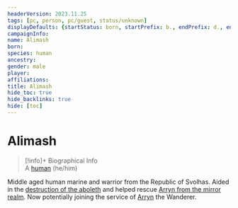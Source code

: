 ```yaml
---
headerVersion: 2023.11.25
tags: [pc, person, pc/guest, status/unknown]
displayDefaults: {startStatus: born, startPrefix: b., endPrefix: d., endStatus: died}
campaignInfo:
name: Alimash
born:
species: human
ancestry:
gender: male
player:
affiliations:
title: Alimash
hide_toc: true
hide_backlinks: true
hide: [toc]
---
```

# Alimash
>[!info]+ Biographical Info  
> A [human](<../../../../species/humans/humans.md>) (he/him)

Middle aged human marine and warrior from the Republic of Svolhas. Aided in the [destruction of the aboleth](<../../../../campaigns/dunmari-frontier/session-notes/session-57-58-dufr.md#session-1>) and helped rescue [Arryn from the mirror realm](<../../../../campaigns/dunmari-frontier/session-notes/session-57-58-dufr.md#session-2>). Now potentially joining the service of [Arryn](<../../../other-humans/arryn.md>) the Wanderer.
